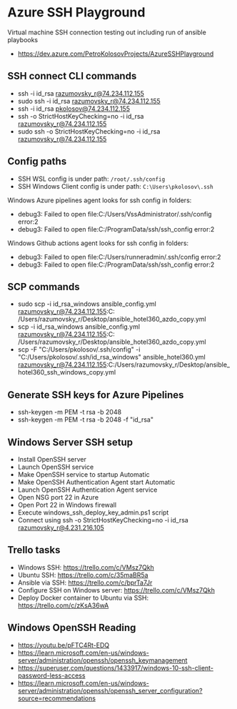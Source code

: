 # Azure SSH Playground

Virtual machine SSH connection testing out including run of ansible playbooks

- https://dev.azure.com/PetroKolosovProjects/AzureSSHPlayground

## SSH connect CLI commands

- ssh -i id_rsa razumovsky_r@74.234.112.155
- sudo ssh -i id_rsa razumovsky_r@74.234.112.155
- ssh -i id_rsa pkolosov@74.234.112.155
- ssh -o StrictHostKeyChecking=no -i id_rsa razumovsky_r@74.234.112.155
- sudo ssh -o StrictHostKeyChecking=no -i id_rsa razumovsky_r@74.234.112.155

## Config paths

- SSH WSL config is under path: `/root/.ssh/config`
- SSH Windows Client config is under path: `C:\Users\pkolosov\.ssh`

Windows Azure pipelines agent looks for ssh config in folders:

- debug3: Failed to open file:C:/Users/VssAdministrator/.ssh/config error:2
- debug3: Failed to open file:C:/ProgramData/ssh/ssh_config error:2

Windows Github actions agent looks for ssh config in folders:

- debug3: Failed to open file:C:/Users/runneradmin/.ssh/config error:2
- debug3: Failed to open file:C:/ProgramData/ssh/ssh_config error:2

## SCP commands

- sudo scp -i id_rsa_windows ansible_config.yml razumovsky_r@74.234.112.155:C:
  /Users/razumovsky_r/Desktop/ansible_hotel360_azdo_copy.yml
- scp -i id_rsa_windows ansible_config.yml razumovsky_r@74.234.112.155:C:
  /Users/razumovsky_r/Desktop/ansible_hotel360_azdo_copy.yml
- scp -F "C:/Users/pkolosov/.ssh/config" -i "C:/Users/pkolosov/.ssh/id_rsa_windows" ansible_hotel360.yml
  razumovsky_r@74.234.112.155:C:/Users/razumovsky_r/Desktop/ansible_hotel360_ssh_windows_copy.yml

## Generate SSH keys for Azure Pipelines

- ssh-keygen -m PEM -t rsa -b 2048
- ssh-keygen -m PEM -t rsa -b 2048 -f "id_rsa"

## Windows Server SSH setup

- Install OpenSSH server 
- Launch OpenSSH service 
- Make OpenSSH service to startup Automatic 
- Make OpenSSH Authentication Agent start Automatic 
- Launch OpenSSH Authentication Agent service 
- Open NSG port 22 in Azure 
- Open Port 22 in Windows firewall 
- Execute windows_ssh_deploy_key_admin.ps1 script 
- Connect using ssh -o StrictHostKeyChecking=no -i id_rsa razumovsky_r@4.231.216.105

## Trello tasks

- Windows SSH: https://trello.com/c/VMsz7Qkh
- Ubuntu SSH: https://trello.com/c/35maBR5a
- Ansible via SSH: https://trello.com/c/bprTa7Jr
- Configure SSH on Windows server: https://trello.com/c/VMsz7Qkh
- Deploy Docker container to Ubuntu via SSH: https://trello.com/c/zKsA36wA

## Windows OpenSSH Reading

- https://youtu.be/pFTC4Rt-EDQ
- https://learn.microsoft.com/en-us/windows-server/administration/openssh/openssh_keymanagement
- https://superuser.com/questions/1433917/windows-10-ssh-client-password-less-access
- https://learn.microsoft.com/en-us/windows-server/administration/openssh/openssh_server_configuration?source=recommendations